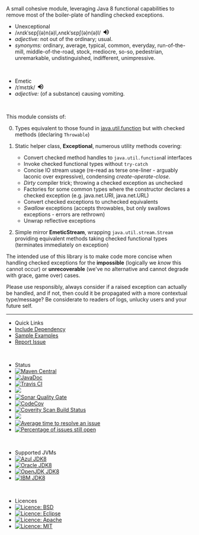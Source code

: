 
A small cohesive module, leveraging Java 8 functional capabilities to remove most of the boiler-plate of handling checked exceptions.  


<ul class="nav nav-list">
	<li class="nav-header">Unexceptional</li>
	<li>/ʌnɪkˈsɛpʃ(ə)n(ə)l,ʌnɛkˈsɛpʃ(ə)n(ə)l/&nbsp;&nbsp;<span title="Pronunciation" style="display:inline-block;"><input src="data:image/png;base64,iVBORw0KGgoAAAANSUhEUgAAAA4AAAAOCAQAAAC1QeVaAAAAi0lEQVQokWNgQAYyQFzGsIJBnwED8DNcBpK+DM8YfjMUokqxMRxg+A9m8TJsBLLSEFKMDCuBAv/hCncxfGWQhUn2gaVAktkMXkBSHmh0OwNU8D9csoHhO4MikN7BcAGb5H+GYiDdCTQYq2QubkkkY/E6CLtXdiJ7BTMQMnAHXxFm6IICvhwY8AYQLgCw2U9d90B8BAAAAABJRU5ErkJggg==" width="14" height="14" type="image" onclick="pronounce('unexceptional--_gb_1.mp3')" /></span></li>
	<li><i>adjective:</i> not out of the ordinary; usual.</li>
	<li><i>synonyms:</i> ordinary, average, typical, common, everyday, run-of-the-mill, middle-of-the-road, stock, mediocre, so-so, pedestrian, unremarkable, undistinguished, indifferent, unimpressive.</li>
</ul>

<br/>

<ul class="nav nav-list">
	<li class="nav-header">Emetic</li>
	<li>/ɪˈmɛtɪk/&nbsp;&nbsp;<span title="Pronunciation" style="display:inline-block;"><input src="data:image/png;base64,iVBORw0KGgoAAAANSUhEUgAAAA4AAAAOCAQAAAC1QeVaAAAAi0lEQVQokWNgQAYyQFzGsIJBnwED8DNcBpK+DM8YfjMUokqxMRxg+A9m8TJsBLLSEFKMDCuBAv/hCncxfGWQhUn2gaVAktkMXkBSHmh0OwNU8D9csoHhO4MikN7BcAGb5H+GYiDdCTQYq2QubkkkY/E6CLtXdiJ7BTMQMnAHXxFm6IICvhwY8AYQLgCw2U9d90B8BAAAAABJRU5ErkJggg==" width="14" height="14" type="image" onclick="pronounce('emetic--_gb_1.8.mp3')" /></span></li>
	<li><i>adjective:</i> (of a substance) causing vomiting.</li>
</ul>

<br/>


This module consists of:
 
0. Types equivalent to those found in [java.util.function][package-summary-java-util-function] but with checked methods (declaring `Throwable`)
0. Static helper class, **Exceptional**, numerous utility methods covering:
    * Convert checked method handles to `java.util.function`al interfaces
    * Invoke checked functional types without `try-catch`
    * Concise IO stream usage (re-read as terse one-liner - arguably laconic over expressive), condensing _create-operate-close_.
    * _Dirty_ compiler trick; throwing a checked exception as unchecked
    * Factories for some common types where the constructor declares a checked exception (e.g. java.net.URI, java.net.URL)
    * Convert checked exceptions to unchecked equivalents
    * _Swallow_ exceptions (accepts throwables, but only swallows exceptions - errors are rethrown)  
    * Unwrap reflective exceptions
    
0. Simple mirror **EmeticStream**, wrapping `java.util.stream.Stream` providing equivalent methods taking checked functional types (terminates immediately on exception)

The intended use of this library is to make code more concise when handling checked exceptions for the **impossible** (logically we *know* this cannot occur) or **unrecoverable** (we've no alternative and cannot degrade with grace, game over) cases.

Please use responsibly, always consider if a raised exception can actually be handled, and if not, then could it be propagated with a more contextual type/message?  Be considerate to readers of logs, unlucky users and your future self.

----


<ul class="nav nav-list">
	<li class="nav-header">Quick Links</li>
	<li><a href="./dependency.html" title="Add Maven, Gradle, Ivy, SBT or download binary JAR">Include Dependency</a></li>
	<li><a href="./examples.html" title="Usage Snippets">Sample Examples</a></li>
	<li><a href="https://github.com/earcam/io.earcam.unexceptional/issues" title="Report Issue or Request Feature">Report Issue</a></li>
</ul>

<br/>

<ul class="nav nav-list">
	<li class="nav-header">Status</li>
	<li><a class="externalLink" href="https://maven-badges.herokuapp.com/maven-central/io.earcam/io.earcam.unexceptional" title="Maven Central"><img src="https://maven-badges.herokuapp.com/maven-central/io.earcam/io.earcam.unexceptional/badge.svg" alt="Maven Central" /></a></li>
	<li><a class="externalLink" href="http://www.javadoc.io/doc/io.earcam/io.earcam.unexceptional" title="JavaDoc"><img src="https://www.javadoc.io/badge/io.earcam/io.earcam.unexceptional.svg?color=green" alt="JavaDoc" /></a></li>
	<li><a class="externalLink" href="https://travis-ci.org/earcam/io.earcam.unexceptional" title="Travis CI"><img src="https://travis-ci.org/earcam/io.earcam.unexceptional.svg?branch=master" alt="Travis CI" /></a></li>
	<!-- shelving Circle CI for now
	<li><a class="externalLink" href="https://circleci.com/gh/earcam/io.earcam.unexceptional" title="Circle CI"><img src="https://circleci.com/gh/earcam/io.earcam.unexceptional.svg?style=svg" alt="Circle CI" /></a></li>
	-->
	<li><a href="https://ci.appveyor.com/project/earcam/io-earcam-unexceptional"><img src="https://ci.appveyor.com/api/projects/status/iwsmbc4n61m79ac4?svg=true"/></a></li>
	<li><a class="externalLink" href="https://sonarcloud.io/dashboard?id=io.earcam%3Aio.earcam.unexceptional" title="SonarQube Quality Gate"><img src="https://sonarcloud.io/api/badges/gate?key=io.earcam%3Aio.earcam.unexceptional" alt="Sonar Quality Gate" /></a></li>
	<li><a class="externalLink" href="https://codecov.io/github/earcam/io.earcam.unexceptional?branch=master" title="CodeCov"><img src="https://codecov.io/github/earcam/io.earcam.unexceptional/coverage.svg?branch=master" alt="CodeCov" /></a></li>
	<li><a href="https://scan.coverity.com/projects/earcam-io-earcam-unexceptional"><img alt="Coverity Scan Build Status" src="https://scan.coverity.com/projects/13461/badge.svg"/></a></li>
	<li><a href="https://bestpractices.coreinfrastructure.org/projects/1177"><img src="https://bestpractices.coreinfrastructure.org/projects/1177/badge"/></a></li>
	<li><a href="https://bitbucket.org/earcam/io.earcam.unexceptional/issues" title="Average time to resolve an issue"><img src="https://isitmaintained.com/badge/resolution/earcam/io.earcam.unexceptional.svg" alt="Average time to resolve an issue"/></a></li>
	<li><a href="https://bitbucket.org/earcam/io.earcam.unexceptional/issues?status=open" title="Percentage of issues still open"><img src="https://isitmaintained.com/badge/open/earcam/io.earcam.unexceptional.svg" alt="Percentage of issues still open"/></a></li>
</ul>

<br/>

<ul class="nav nav-list">
	<li class="nav-header">Supported JVMs</li>
	<li><a class="externalLink" href="https://www.azul.com/downloads/zulu/" title="Azul Zulu JDK8"><img src="https://img.shields.io/badge/JDK8-Azul_Zulu-2B60DE.svg" alt="Azul JDK8" /></a></li>
	<li><a class="externalLink" href="https://www.oracle.com/technetwork/java/javase" title="Oracle Hotspot JDK8"><img src="https://img.shields.io/badge/JDK8-Oracle_Hotspot-red.svg" alt="Oracle JDK8" /></a></li>
	<li><a class="externalLink" href="http://openjdk.java.net/" title="OpenJDK JDK8"><img src="https://img.shields.io/badge/JDK8-OpenJDK-orange.svg" alt="OpenJDK JDK8" /></a></li>
	<li><a class="externalLink" href="https://www.ibm.com/developerworks/java/jdk" title="IBM JDK8"><img src="https://img.shields.io/badge/JDK8-IBM-blue.svg" alt="IBM JDK8" /></a></li>
</ul>

<br/>

<ul class="nav nav-list">
	<li class="nav-header">Licences</li>
	<li><a class="externalLink" href="https://opensource.org/licenses/BSD" title="Licence: BSD"><img src="https://img.shields.io/badge/License-BSD-yellow.svg" alt="Licence: BSD" /></a></li>
	<li><a class="externalLink" href="https://www.eclipse.org/legal/epl-v10.html" title="Licence: Eclipse"><img src="https://img.shields.io/badge/License-Eclipse-yellow.svg" alt="Licence: Eclipse" /></a></li>
	<li><a class="externalLink" href="http://www.apache.org/licenses/LICENSE-2.0" title="Licence: Apache"><img src="https://img.shields.io/badge/License-Apache-yellow.svg" alt="Licence: Apache" /></a></li>
	<li><a class="externalLink" href="https://opensource.org/licenses/MIT" title="Licence: MIT"><img src="https://img.shields.io/badge/License-MIT-yellow.svg" alt="Licence: MIT" /></a></li>
</ul>


[package-summary-java-util-function]: https://docs.oracle.com/javase/8/docs/api/java/util/function/package-summary.html